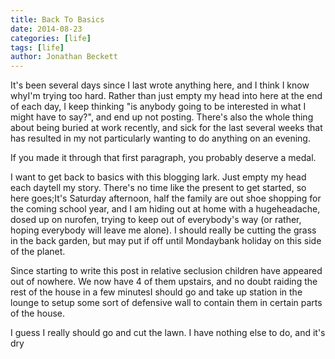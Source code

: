 ```yaml
---
title: Back To Basics
date: 2014-08-23
categories: [life]
tags: [life]
author: Jonathan Beckett
---
```


It's been several days since I last wrote anything here, and I think I know whyI'm trying too hard. Rather than just empty my head into here at the end of each day, I keep thinking "is anybody going to be interested in what I might have to say?", and end up not posting. There's also the whole thing about being buried at work recently, and sick for the last several weeks that has resulted in my not particularly wanting to do anything on an evening.

If you made it through that first paragraph, you probably deserve a medal.

I want to get back to basics with this blogging lark. Just empty my head each daytell my story. There's no time like the present to get started, so here goes;It's Saturday afternoon, half the family are out shoe shopping for the coming school year, and I am hiding out at home with a hugeheadache, dosed up on nurofen, trying to keep out of everybody's way (or rather, hoping everybody will leave me alone). I should really be cutting the grass in the back garden, but may put if off until Mondaybank holiday on this side of the planet.

Since starting to write this post in relative seclusion children have appeared out of nowhere. We now have 4 of them upstairs, and no doubt raiding the rest of the house in a few minutesI should go and take up station in the lounge to setup some sort of defensive wall to contain them in certain parts of the house.

I guess I really should go and cut the lawn. I have nothing else to do, and it's dry